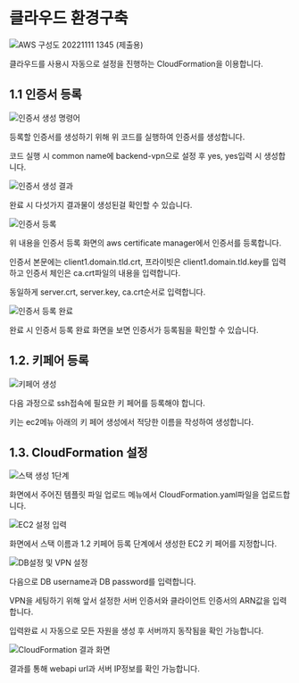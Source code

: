 # 클라우드 환경구축

![AWS 구성도 20221111 1345 (제출용)](https://user-images.githubusercontent.com/80191322/202901439-41f77f43-7566-4d21-a4be-adcd9b75f119.png)

클라우드를 사용시 자동으로 설정을 진행하는 CloudFormation을 이용합니다.

## 1.1 인증서 등록

![인증서 생성 명령어](https://user-images.githubusercontent.com/80191322/202901578-16553dfc-de04-4a6f-9608-f9a929eb8faa.png)

등록할 인증서를 생성하기 위해 위 코드를 실행하여 인증서를 생성합니다.

코드 실행 시 common name에 backend-vpn으로 설정 후 yes, yes입력 시 생성합니다.

![인증서 생성 결과](https://user-images.githubusercontent.com/80191322/202901602-e3b911be-d592-49bc-aadc-888fa0a67272.png)

완료 시 다섯가지 결과물이 생성된걸 확인할 수 있습니다.

![인증서 등록](https://user-images.githubusercontent.com/80191322/202901616-d0bbe345-4ca9-4d7e-b03f-3ea3dbdf2cce.png)

위 내용을 인증서 등록 화면의 aws certificate manager에서 인증서를 등록합니다.

인증서 본문에는 client1.domain.tld.crt, 프라이빗은 client1.domain.tld.key를 입력하고 인증서 체인은 ca.crt파일의 내용을 입력합니다.

동일하게 server.crt, server.key, ca.crt순서로 입력합니다.

![인증서 등록 완료](https://user-images.githubusercontent.com/80191322/202901651-222fab76-4e44-4d44-9eec-c20ebbb11a28.png)

완료 시 인증서 등록 완료 화면을 보면 인증서가 등록됨을 확인할 수 있습니다.

## 1.2. 키페어 등록

![키페어 생성](https://user-images.githubusercontent.com/80191322/202901946-86135a28-a4fb-466d-b0fd-bafcebd0700e.png)

다음 과정으로 ssh접속에 필요한 키 페어를 등록해야 합니다.

키는 ec2메뉴 아래의 키 페어 생성에서 적당한 이름을 작성하여 생성합니다.

## 1.3. CloudFormation 설정

![스택 생성 1단계](https://user-images.githubusercontent.com/80191322/202901967-df013c40-eec9-4dff-b616-afee9f1870ec.png)

화면에서 주어진 템플릿 파일 업로드 메뉴에서 CloudFormation.yaml파일을 업로드합니다.

![EC2 설정 입력](https://user-images.githubusercontent.com/80191322/202902066-6d5f6191-704d-4331-a0d4-ba7c593fe7ba.png)

화면에서 스택 이름과 1.2 키페어 등록 단계에서 생성한 EC2 키 페어를 지정합니다.

![DB설정 및 VPN 설정](https://user-images.githubusercontent.com/80191322/202902092-40d2e285-c4f2-4da1-b611-cbd6222451b6.png)

다음으로 DB username과 DB password를 입력합니다.

VPN을 세팅하기 위해 앞서 설정한 서버 인증서와 클라이언트 인증서의 ARN값을 입력합니다.

입력완료 시 자동으로 모든 자원을 생성 후 서버까지 동작됨을 확인 가능합니다.

![CloudFormation 결과 화면](https://user-images.githubusercontent.com/80191322/202902115-6870a823-f9df-4e8d-a251-45c087f919b1.png)

결과를 통해 webapi url과 서버 IP정보를 확인 가능합니다.